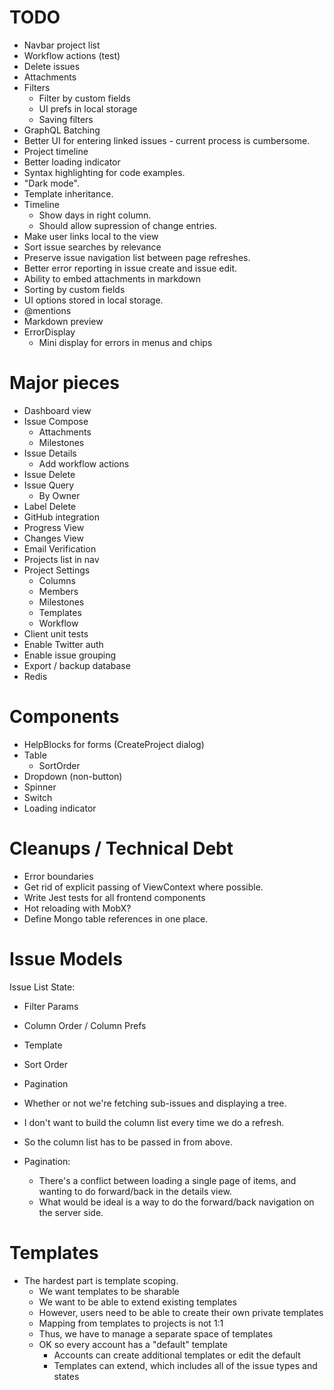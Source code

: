 # TODO

* Navbar project list
* Workflow actions (test)
* Delete issues
* Attachments
* Filters
  * Filter by custom fields
  * UI prefs in local storage
  * Saving filters
* GraphQL Batching
* Better UI for entering linked issues - current process is cumbersome.
* Project timeline
* Better loading indicator
* Syntax highlighting for code examples.
* "Dark mode".
* Template inheritance.
* Timeline
  * Show days in right column.
  * Should allow supression of change entries.
* Make user links local to the view
* Sort issue searches by relevance
* Preserve issue navigation list between page refreshes.
* Better error reporting in issue create and issue edit.
* Ability to embed attachments in markdown
* Sorting by custom fields
* UI options stored in local storage.
* @mentions
* Markdown preview
* ErrorDisplay
  * Mini display for errors in menus and chips

# Major pieces

* Dashboard view
* Issue Compose
  * Attachments
  * Milestones
* Issue Details
  * Add workflow actions
* Issue Delete
* Issue Query
  * By Owner
* Label Delete
* GitHub integration
* Progress View
* Changes View
* Email Verification
* Projects list in nav
* Project Settings
  * Columns
  * Members
  * Milestones
  * Templates
  * Workflow
* Client unit tests
* Enable Twitter auth
* Enable issue grouping
* Export / backup database
* Redis

# Components

* HelpBlocks for forms (CreateProject dialog)
* Table
  * SortOrder
* Dropdown (non-button)
* Spinner
* Switch
* Loading indicator

# Cleanups / Technical Debt

* Error boundaries
* Get rid of explicit passing of ViewContext where possible.
* Write Jest tests for all frontend components
* Hot reloading with MobX?
* Define Mongo table references in one place.

# Issue Models

Issue List State:

* Filter Params
* Column Order / Column Prefs
* Template
* Sort Order
* Pagination
* Whether or not we're fetching sub-issues and displaying a tree.

* I don't want to build the column list every time we do a refresh.
* So the column list has to be passed in from above.

* Pagination:
  * There's a conflict between loading a single page of items, and wanting to do forward/back
    in the details view.
  * What would be ideal is a way to do the forward/back navigation on the server side.

# Templates

* The hardest part is template scoping.
  * We want templates to be sharable
  * We want to be able to extend existing templates
  * However, users need to be able to create their own private templates
  * Mapping from templates to projects is not 1:1
  * Thus, we have to manage a separate space of templates
  * OK so every account has a "default" template
    * Accounts can create additional templates or edit the default
    * Templates can extend, which includes all of the issue types and states

